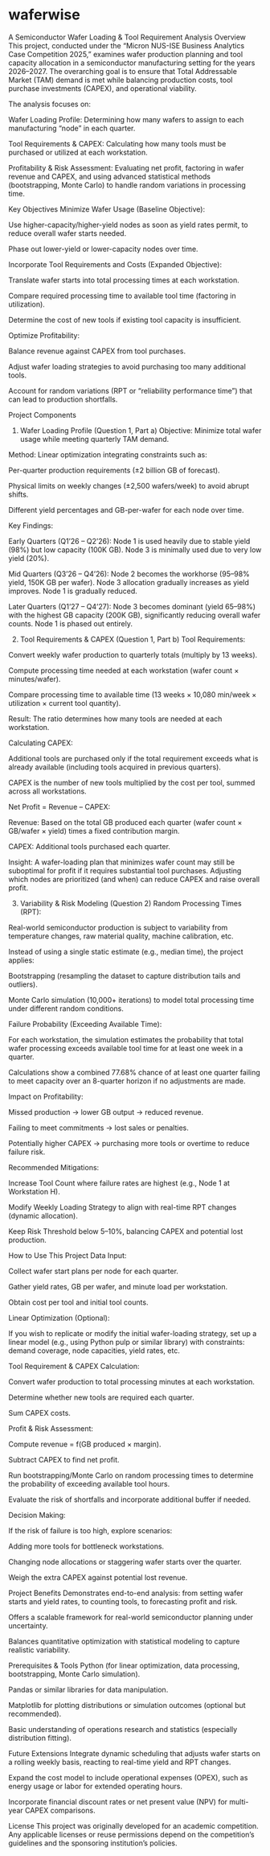 # waferwise
A Semiconductor Wafer Loading &amp; Tool Requirement Analysis
Overview
This project, conducted under the “Micron NUS-ISE Business Analytics Case Competition 2025,” examines wafer production planning and tool capacity allocation in a semiconductor manufacturing setting for the years 2026–2027. The overarching goal is to ensure that Total Addressable Market (TAM) demand is met while balancing production costs, tool purchase investments (CAPEX), and operational viability.

The analysis focuses on:

Wafer Loading Profile: Determining how many wafers to assign to each manufacturing “node” in each quarter.

Tool Requirements & CAPEX: Calculating how many tools must be purchased or utilized at each workstation.

Profitability & Risk Assessment: Evaluating net profit, factoring in wafer revenue and CAPEX, and using advanced statistical methods (bootstrapping, Monte Carlo) to handle random variations in processing time.

Key Objectives
Minimize Wafer Usage (Baseline Objective):

Use higher-capacity/higher-yield nodes as soon as yield rates permit, to reduce overall wafer starts needed.

Phase out lower-yield or lower-capacity nodes over time.

Incorporate Tool Requirements and Costs (Expanded Objective):

Translate wafer starts into total processing times at each workstation.

Compare required processing time to available tool time (factoring in utilization).

Determine the cost of new tools if existing tool capacity is insufficient.

Optimize Profitability:

Balance revenue against CAPEX from tool purchases.

Adjust wafer loading strategies to avoid purchasing too many additional tools.

Account for random variations (RPT or “reliability performance time”) that can lead to production shortfalls.

Project Components
1. Wafer Loading Profile (Question 1, Part a)
Objective: Minimize total wafer usage while meeting quarterly TAM demand.

Method: Linear optimization integrating constraints such as:

Per-quarter production requirements (±2 billion GB of forecast).

Physical limits on weekly changes (±2,500 wafers/week) to avoid abrupt shifts.

Different yield percentages and GB-per-wafer for each node over time.

Key Findings:

Early Quarters (Q1’26 – Q2’26): Node 1 is used heavily due to stable yield (98%) but low capacity (100K GB). Node 3 is minimally used due to very low yield (20%).

Mid Quarters (Q3’26 – Q4’26): Node 2 becomes the workhorse (95–98% yield, 150K GB per wafer). Node 3 allocation gradually increases as yield improves. Node 1 is gradually reduced.

Later Quarters (Q1’27 – Q4’27): Node 3 becomes dominant (yield 65–98%) with the highest GB capacity (200K GB), significantly reducing overall wafer counts. Node 1 is phased out entirely.

2. Tool Requirements & CAPEX (Question 1, Part b)
Tool Requirements:

Convert weekly wafer production to quarterly totals (multiply by 13 weeks).

Compute processing time needed at each workstation (wafer count × minutes/wafer).

Compare processing time to available time (13 weeks × 10,080 min/week × utilization × current tool quantity).

Result: The ratio determines how many tools are needed at each workstation.

Calculating CAPEX:

Additional tools are purchased only if the total requirement exceeds what is already available (including tools acquired in previous quarters).

CAPEX is the number of new tools multiplied by the cost per tool, summed across all workstations.

Net Profit = Revenue – CAPEX:

Revenue: Based on the total GB produced each quarter (wafer count × GB/wafer × yield) times a fixed contribution margin.

CAPEX: Additional tools purchased each quarter.

Insight: A wafer-loading plan that minimizes wafer count may still be suboptimal for profit if it requires substantial tool purchases. Adjusting which nodes are prioritized (and when) can reduce CAPEX and raise overall profit.

3. Variability & Risk Modeling (Question 2)
Random Processing Times (RPT):

Real-world semiconductor production is subject to variability from temperature changes, raw material quality, machine calibration, etc.

Instead of using a single static estimate (e.g., median time), the project applies:

Bootstrapping (resampling the dataset to capture distribution tails and outliers).

Monte Carlo simulation (10,000+ iterations) to model total processing time under different random conditions.

Failure Probability (Exceeding Available Time):

For each workstation, the simulation estimates the probability that total wafer processing exceeds available tool time for at least one week in a quarter.

Calculations show a combined 77.68% chance of at least one quarter failing to meet capacity over an 8-quarter horizon if no adjustments are made.

Impact on Profitability:

Missed production → lower GB output → reduced revenue.

Failing to meet commitments → lost sales or penalties.

Potentially higher CAPEX → purchasing more tools or overtime to reduce failure risk.

Recommended Mitigations:

Increase Tool Count where failure rates are highest (e.g., Node 1 at Workstation H).

Modify Weekly Loading Strategy to align with real-time RPT changes (dynamic allocation).

Keep Risk Threshold below 5–10%, balancing CAPEX and potential lost production.

How to Use This Project
Data Input:

Collect wafer start plans per node for each quarter.

Gather yield rates, GB per wafer, and minute load per workstation.

Obtain cost per tool and initial tool counts.

Linear Optimization (Optional):

If you wish to replicate or modify the initial wafer-loading strategy, set up a linear model (e.g., using Python pulp or similar library) with constraints: demand coverage, node capacities, yield rates, etc.

Tool Requirement & CAPEX Calculation:

Convert wafer production to total processing minutes at each workstation.

Determine whether new tools are required each quarter.

Sum CAPEX costs.

Profit & Risk Assessment:

Compute revenue = f(GB produced × margin).

Subtract CAPEX to find net profit.

Run bootstrapping/Monte Carlo on random processing times to determine the probability of exceeding available tool hours.

Evaluate the risk of shortfalls and incorporate additional buffer if needed.

Decision Making:

If the risk of failure is too high, explore scenarios:

Adding more tools for bottleneck workstations.

Changing node allocations or staggering wafer starts over the quarter.

Weigh the extra CAPEX against potential lost revenue.

Project Benefits
Demonstrates end-to-end analysis: from setting wafer starts and yield rates, to counting tools, to forecasting profit and risk.

Offers a scalable framework for real-world semiconductor planning under uncertainty.

Balances quantitative optimization with statistical modeling to capture realistic variability.

Prerequisites & Tools
Python (for linear optimization, data processing, bootstrapping, Monte Carlo simulation).

Pandas or similar libraries for data manipulation.

Matplotlib for plotting distributions or simulation outcomes (optional but recommended).

Basic understanding of operations research and statistics (especially distribution fitting).

Future Extensions
Integrate dynamic scheduling that adjusts wafer starts on a rolling weekly basis, reacting to real-time yield and RPT changes.

Expand the cost model to include operational expenses (OPEX), such as energy usage or labor for extended operating hours.

Incorporate financial discount rates or net present value (NPV) for multi-year CAPEX comparisons.

License
This project was originally developed for an academic competition. Any applicable licenses or reuse permissions depend on the competition’s guidelines and the sponsoring institution’s policies.
